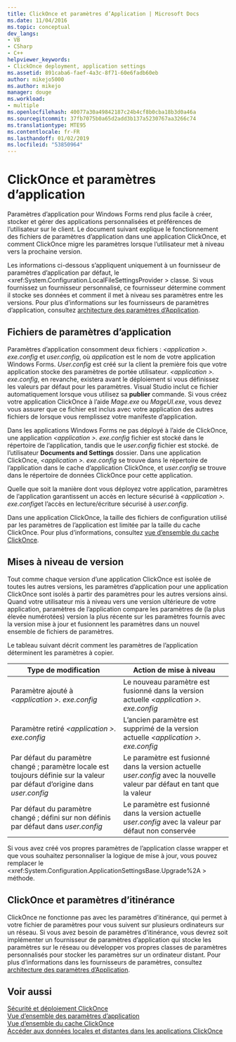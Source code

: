 ```yaml
---
title: ClickOnce et paramètres d’Application | Microsoft Docs
ms.date: 11/04/2016
ms.topic: conceptual
dev_langs:
- VB
- CSharp
- C++
helpviewer_keywords:
- ClickOnce deployment, application settings
ms.assetid: 891caba6-faef-4a3c-8f71-60e6fadb60eb
author: mikejo5000
ms.author: mikejo
manager: douge
ms.workload:
- multiple
ms.openlocfilehash: 40077a30a49842187c24b4cf8b0cba18b3d0a46a
ms.sourcegitcommit: 37fb7075b0a65d2add3b137a5230767aa3266c74
ms.translationtype: MTE95
ms.contentlocale: fr-FR
ms.lasthandoff: 01/02/2019
ms.locfileid: "53850964"
---
```

# <a name="clickonce-and-application-settings"></a>ClickOnce et paramètres d’application
Paramètres d’application pour Windows Forms rend plus facile à créer, stocker et gérer des applications personnalisées et préférences de l’utilisateur sur le client. Le document suivant explique le fonctionnement des fichiers de paramètres d’application dans une application ClickOnce, et comment ClickOnce migre les paramètres lorsque l’utilisateur met à niveau vers la prochaine version.  
  
 Les informations ci-dessous s’appliquent uniquement à un fournisseur de paramètres d’application par défaut, le \<xref:System.Configuration.LocalFileSettingsProvider > classe. Si vous fournissez un fournisseur personnalisé, ce fournisseur détermine comment il stocke ses données et comment il met à niveau ses paramètres entre les versions. Pour plus d’informations sur les fournisseurs de paramètres d’application, consultez [architecture des paramètres d’Application](/dotnet/framework/winforms/advanced/application-settings-architecture).  
  
## <a name="application-settings-files"></a>Fichiers de paramètres d’application  
 Paramètres d’application consomment deux fichiers :  *\<application >. exe.config* et *user.config*, où *application* est le nom de votre application Windows Forms. *User.config* est créé sur la client la première fois que votre application stocke des paramètres de portée utilisateur. *\<application >. exe.config*, en revanche, existera avant le déploiement si vous définissez les valeurs par défaut pour les paramètres. Visual Studio inclut ce fichier automatiquement lorsque vous utilisez sa **publier** commande. Si vous créez votre application ClickOnce à l’aide *Mage.exe* ou *MageUI.exe*, vous devez vous assurer que ce fichier est inclus avec votre application des autres fichiers de lorsque vous remplissez votre manifeste d’application.  
  
 Dans les applications Windows Forms ne pas déployé à l’aide de ClickOnce, une application  *\<application >. exe.config* fichier est stocké dans le répertoire de l’application, tandis que le *user.config* fichier est stocké. de l’utilisateur **Documents and Settings** dossier. Dans une application ClickOnce,  *\<application >. exe.config* se trouve dans le répertoire de l’application dans le cache d’application ClickOnce, et *user.config* se trouve dans le répertoire de données ClickOnce pour cette application.  
  
 Quelle que soit la manière dont vous déployez votre application, paramètres de l’application garantissent un accès en lecture sécurisé à  *\<application >. exe.config*et l’accès en lecture/écriture sécurisé à *user.config*.  
  
 Dans une application ClickOnce, la taille des fichiers de configuration utilisé par les paramètres de l’application est limitée par la taille du cache ClickOnce. Pour plus d’informations, consultez [vue d’ensemble du cache ClickOnce](../deployment/clickonce-cache-overview.md).  
  
## <a name="version-upgrades"></a>Mises à niveau de version  
 Tout comme chaque version d’une application ClickOnce est isolée de toutes les autres versions, les paramètres d’application pour une application ClickOnce sont isolés à partir des paramètres pour les autres versions ainsi. Quand votre utilisateur mis à niveau vers une version ultérieure de votre application, paramètres de l’application compare les paramètres de (la plus élevée numérotées) version la plus récente sur les paramètres fournis avec la version mise à jour et fusionnent les paramètres dans un nouvel ensemble de fichiers de paramètres.  
  
 Le tableau suivant décrit comment les paramètres de l’application déterminent les paramètres à copier.  
  
|Type de modification|Action de mise à niveau|  
|--------------------|--------------------|  
|Paramètre ajouté à  *\<application >. exe.config*|Le nouveau paramètre est fusionné dans la version actuelle  *\<application >. exe.config*|  
|Paramètre retiré  *\<application >. exe.config*|L’ancien paramètre est supprimé de la version actuelle  *\<application >. exe.config*|  
|Par défaut du paramètre changé ; paramètre locale est toujours définie sur la valeur par défaut d’origine dans *user.config*|Le paramètre est fusionné dans la version actuelle *user.config* avec la nouvelle valeur par défaut en tant que la valeur|  
|Par défaut du paramètre changé ; défini sur non définis par défaut dans *user.config*|Le paramètre est fusionné dans la version actuelle *user.config* avec la valeur par défaut non conservée|  
  
Si vous avez créé vos propres paramètres de l’application classe wrapper et que vous souhaitez personnaliser la logique de mise à jour, vous pouvez remplacer le \<xref:System.Configuration.ApplicationSettingsBase.Upgrade%2A > méthode.  
  
## <a name="clickonce-and-roaming-settings"></a>ClickOnce et paramètres d’itinérance  
 ClickOnce ne fonctionne pas avec les paramètres d’itinérance, qui permet à votre fichier de paramètres pour vous suivent sur plusieurs ordinateurs sur un réseau. Si vous avez besoin de paramètres d’itinérance, vous devrez soit implémenter un fournisseur de paramètres d’application qui stocke les paramètres sur le réseau ou développer vos propres classes de paramètres personnalisés pour stocker les paramètres sur un ordinateur distant. Pour plus d’informations dans les fournisseurs de paramètres, consultez [architecture des paramètres d’Application](/dotnet/framework/winforms/advanced/application-settings-architecture).  
  
## <a name="see-also"></a>Voir aussi  
 [Sécurité et déploiement ClickOnce](../deployment/clickonce-security-and-deployment.md)   
 [Vue d’ensemble des paramètres d’application](/dotnet/framework/winforms/advanced/application-settings-overview)   
 [Vue d’ensemble du cache ClickOnce](../deployment/clickonce-cache-overview.md)   
 [Accéder aux données locales et distantes dans les applications ClickOnce](../deployment/accessing-local-and-remote-data-in-clickonce-applications.md)